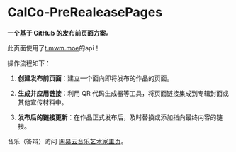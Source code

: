 # CalCo-PreRealeasePages

**一个基于 GitHub 的发布前页面方案。**

此页面使用了[t.mwm.moe](https://t.mwm.moe)的api！

操作流程如下：

1. **创建发布前页面**：建立一个面向即将发布的作品的页面。

2. **生成并应用链接**：利用 QR 代码生成器等工具，将页面链接集成到专辑封面或其他宣传材料中。

3. **发布后的链接更新**：在作品正式发布后，及时替换或添加指向最终内容的链接。

音乐（答辩）访问 [网易云音乐艺术家主页](https://music.163.com/#/artist?id=50980005)。
